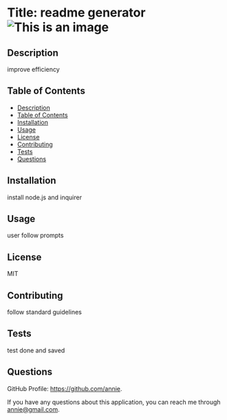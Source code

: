 # Title: readme generator ![This is an image](https://img.shields.io/badge/License-MIT_2.0-blue.svg)

## Description
improve efficiency

## Table of Contents
- [Description](#description)
- [Table of Contents](#table-of-contents)
- [Installation](#installation)
- [Usage](#usage)
- [License](#license)
- [Contributing](#contributing)
- [Tests](#tests)
- [Questions](#questions)

## Installation
install node.js and inquirer

## Usage
user follow prompts

## License
MIT

## Contributing
follow standard guidelines

## Tests
test done and saved

## Questions
GitHub Profile: https://github.com/annie.

If you have any questions about this application, you can reach me through annie@gmail.com.

